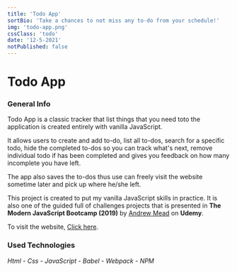 ```yaml
---
title: 'Todo App'
sortBio: 'Take a chances to not miss any to-do from your schedule!'
img: 'todo-app.png'
cssClass: 'todo'
date: '12-5-2021'
notPublished: false
---
```


# Todo App

### General Info

Todo App is a classic tracker that list things that you need toto the application is created entirely with vanilla JavaScript.

It allows users to create and add to-do, list all to-dos, search for a specific todo, hide the completed to-dos so you can track what's next, remove individual todo if has been completed and gives you feedback on how many incomplete you have left.

The app also saves the to-dos thus use can freely visit the website sometime later and pick up where he/she left.

This project is created to put my vanilla JavaScript skills in practice. It is also one of the guided full of challenges projects that is presented in **The Modern JavaScript Bootcamp (2019)** by [Andrew Mead](https://mead.io/) on **Udemy**.

To visit the website, [Click here](http://todo-app-vanjs.surge.sh/).

### Used Technologies

_Html - Css - JavaScript - Babel - Webpack - NPM_
